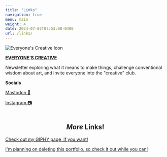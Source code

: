```yaml
---
title: "Links"
navigation: true
menu: main
weight: 4
date: 2024-07-02T07:53:08-0400
url: /links/
---
```

<html>
<!--Container holds the cards in columns defined in the custom CSS styling-->
<div class="container">
    <!--Cards are styled to be a single element that can contain links, text, etc. They shouldn't break on wrapping... in theory-->
    <div class="card">
        <img class="card_avatar" 
        src="
        https://substackcdn.com/image/fetch/w_96,c_limit,f_auto,q_auto:good,fl_progressive:steep/https%3A%2F%2Fsubstack-post-media.s3.amazonaws.com%2Fpublic%2Fimages%2Fbec240fd-2858-4327-9bae-b96876ff8e6c_500x500.png
        " 
        alt="Everyone's Creative Icon">
        <p>
        <a class="link_title" href="https://www.everyonescreative.net/" target="_blank"><strong>EVERYONE'S CREATIVE</strong></a>
        </p>
        <p class="link_description">
        Newsletter exploring what it means to make things, challenge conventional wisdom about art, and invite everyone into the "creative" club.
        </p>
    </div>
    <div class="card">
        <div class="card_avatar">
            <i class="fa-solid fa-heart fa-2x" style="color: var(--link);"></i>
        </div>
        <p class="link_title">
        <strong>Socials</strong>
        </p>
        <p>
        <a href="https://mstdn.ca/@RobotFanClub" target="_blank">Mastodon 🐘</a>
        </p>
        <p>
        <a href="https://www.instagram.com/simonporterpeng" target="_blank">Instagram 📷</a>
        </p>
    </div>
</div>
<h2 style="padding-top: 1em; text-align: center;">
<a style="font-style: italic; color: var(--text);">More</a> Links!
</h2>
    <div class="link_card">
        <div>
            <i 
            class="fa-solid fa-file-image fa-lg" style="color: var(--link);">
            </i>
        </div>
        <p>
            <a href="https://giphy.com/robotfanclub" target="_blank">
                    Check out my GIPHY page, if you want!
            </a>
        </p>
    </div>
        <div class="link_card">
        <div>
            <i 
            class="fa-solid fa-palette fa-lg" style="color: var(--link);">
            </i>
        </div>
        <p>
            <a href="https://simonporterpeng.com/" target="_blank">
                    I'm planning on deleting this portfolio, so check it out while you can!
            </a>
        </p>
    </div>
</html>
